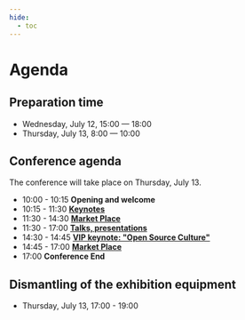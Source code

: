 ```yaml
---
hide:
  - toc
---
```


# Agenda

## Preparation time

- Wednesday, July 12, 15:00  — 18:00
- Thursday, July 13, 8:00 — 10:00

## Conference agenda

The conference will take place on Thursday, July 13.

- 10:00 - 10:15 **Opening and welcome**
- 10:15 - 11:30 [**Keynotes**](../keynotes)
- 11:30 - 14:30 [**Market Place**](../market_place)
- 11:30 - 17:00 [**Talks, presentations**](../presentations)
- 14:30 - 14:45 [**VIP keynote: "Open Source Culture"**](../keynotes)
- 14:45 - 17:00 [**Market Place**](../market_place)
- 17:00 **Conference End**

## Dismantling of the exhibition equipment

- Thursday, July 13, 17:00 - 19:00